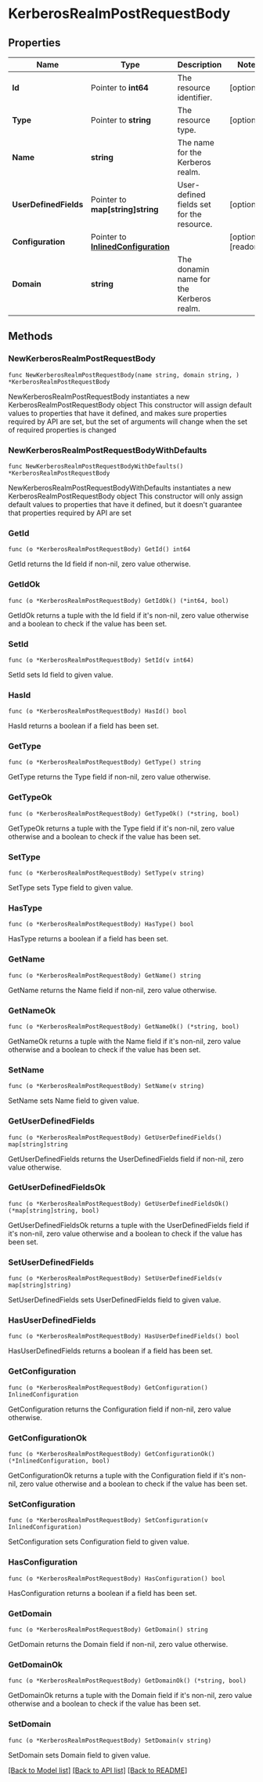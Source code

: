 # KerberosRealmPostRequestBody

## Properties

Name | Type | Description | Notes
------------ | ------------- | ------------- | -------------
**Id** | Pointer to **int64** | The resource identifier. | [optional] 
**Type** | Pointer to **string** | The resource type. | [optional] 
**Name** | **string** | The name for the Kerberos realm. | 
**UserDefinedFields** | Pointer to **map[string]string** | User-defined fields set for the resource. | [optional] 
**Configuration** | Pointer to [**InlinedConfiguration**](InlinedConfiguration.md) |  | [optional] [readonly] 
**Domain** | **string** | The donamin name for the Kerberos realm. | 

## Methods

### NewKerberosRealmPostRequestBody

`func NewKerberosRealmPostRequestBody(name string, domain string, ) *KerberosRealmPostRequestBody`

NewKerberosRealmPostRequestBody instantiates a new KerberosRealmPostRequestBody object
This constructor will assign default values to properties that have it defined,
and makes sure properties required by API are set, but the set of arguments
will change when the set of required properties is changed

### NewKerberosRealmPostRequestBodyWithDefaults

`func NewKerberosRealmPostRequestBodyWithDefaults() *KerberosRealmPostRequestBody`

NewKerberosRealmPostRequestBodyWithDefaults instantiates a new KerberosRealmPostRequestBody object
This constructor will only assign default values to properties that have it defined,
but it doesn't guarantee that properties required by API are set

### GetId

`func (o *KerberosRealmPostRequestBody) GetId() int64`

GetId returns the Id field if non-nil, zero value otherwise.

### GetIdOk

`func (o *KerberosRealmPostRequestBody) GetIdOk() (*int64, bool)`

GetIdOk returns a tuple with the Id field if it's non-nil, zero value otherwise
and a boolean to check if the value has been set.

### SetId

`func (o *KerberosRealmPostRequestBody) SetId(v int64)`

SetId sets Id field to given value.

### HasId

`func (o *KerberosRealmPostRequestBody) HasId() bool`

HasId returns a boolean if a field has been set.

### GetType

`func (o *KerberosRealmPostRequestBody) GetType() string`

GetType returns the Type field if non-nil, zero value otherwise.

### GetTypeOk

`func (o *KerberosRealmPostRequestBody) GetTypeOk() (*string, bool)`

GetTypeOk returns a tuple with the Type field if it's non-nil, zero value otherwise
and a boolean to check if the value has been set.

### SetType

`func (o *KerberosRealmPostRequestBody) SetType(v string)`

SetType sets Type field to given value.

### HasType

`func (o *KerberosRealmPostRequestBody) HasType() bool`

HasType returns a boolean if a field has been set.

### GetName

`func (o *KerberosRealmPostRequestBody) GetName() string`

GetName returns the Name field if non-nil, zero value otherwise.

### GetNameOk

`func (o *KerberosRealmPostRequestBody) GetNameOk() (*string, bool)`

GetNameOk returns a tuple with the Name field if it's non-nil, zero value otherwise
and a boolean to check if the value has been set.

### SetName

`func (o *KerberosRealmPostRequestBody) SetName(v string)`

SetName sets Name field to given value.


### GetUserDefinedFields

`func (o *KerberosRealmPostRequestBody) GetUserDefinedFields() map[string]string`

GetUserDefinedFields returns the UserDefinedFields field if non-nil, zero value otherwise.

### GetUserDefinedFieldsOk

`func (o *KerberosRealmPostRequestBody) GetUserDefinedFieldsOk() (*map[string]string, bool)`

GetUserDefinedFieldsOk returns a tuple with the UserDefinedFields field if it's non-nil, zero value otherwise
and a boolean to check if the value has been set.

### SetUserDefinedFields

`func (o *KerberosRealmPostRequestBody) SetUserDefinedFields(v map[string]string)`

SetUserDefinedFields sets UserDefinedFields field to given value.

### HasUserDefinedFields

`func (o *KerberosRealmPostRequestBody) HasUserDefinedFields() bool`

HasUserDefinedFields returns a boolean if a field has been set.

### GetConfiguration

`func (o *KerberosRealmPostRequestBody) GetConfiguration() InlinedConfiguration`

GetConfiguration returns the Configuration field if non-nil, zero value otherwise.

### GetConfigurationOk

`func (o *KerberosRealmPostRequestBody) GetConfigurationOk() (*InlinedConfiguration, bool)`

GetConfigurationOk returns a tuple with the Configuration field if it's non-nil, zero value otherwise
and a boolean to check if the value has been set.

### SetConfiguration

`func (o *KerberosRealmPostRequestBody) SetConfiguration(v InlinedConfiguration)`

SetConfiguration sets Configuration field to given value.

### HasConfiguration

`func (o *KerberosRealmPostRequestBody) HasConfiguration() bool`

HasConfiguration returns a boolean if a field has been set.

### GetDomain

`func (o *KerberosRealmPostRequestBody) GetDomain() string`

GetDomain returns the Domain field if non-nil, zero value otherwise.

### GetDomainOk

`func (o *KerberosRealmPostRequestBody) GetDomainOk() (*string, bool)`

GetDomainOk returns a tuple with the Domain field if it's non-nil, zero value otherwise
and a boolean to check if the value has been set.

### SetDomain

`func (o *KerberosRealmPostRequestBody) SetDomain(v string)`

SetDomain sets Domain field to given value.



[[Back to Model list]](../README.md#documentation-for-models) [[Back to API list]](../README.md#documentation-for-api-endpoints) [[Back to README]](../README.md)



